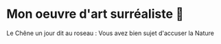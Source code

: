 # Mon oeuvre d'art surréaliste :giraffe:

Le Chêne un jour dit au roseau :
Vous avez bien sujet d'accuser la Nature
